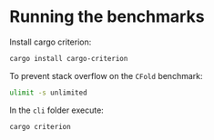 
# Running the benchmarks

Install cargo criterion:

```sh
cargo install cargo-criterion
```

To prevent stack overflow on the `CFold` benchmark:

```sh
ulimit -s unlimited
```

In the `cli` folder execute:

```sh
cargo criterion
```
